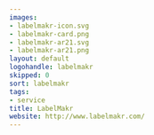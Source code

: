```yaml
---
images:
- labelmakr-icon.svg
- labelmakr-card.png
- labelmakr-ar21.svg
- labelmakr-ar21.png
layout: default
logohandle: labelmakr
skipped: 0
sort: labelmakr
tags:
- service
title: LabelMakr
website: http://www.labelmakr.com/
---
```

